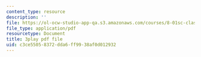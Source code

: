 ```yaml
---
content_type: resource
description: ''
file: https://ol-ocw-studio-app-qa.s3.amazonaws.com/courses/8-01sc-classical-mechanics-fall-2016/c3ce55058372dda6ff9938af0d012932_d9ugFckUBcg.pdf
file_type: application/pdf
resourcetype: Document
title: 3play pdf file
uid: c3ce5505-8372-dda6-ff99-38af0d012932
---
```

